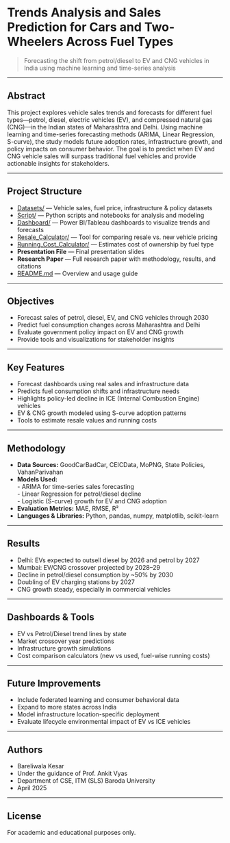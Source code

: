 # Trends Analysis and Sales Prediction for Cars and Two-Wheelers Across Fuel Types

> Forecasting the shift from petrol/diesel to EV and CNG vehicles in India using machine learning and time-series analysis

---

## Abstract

This project explores vehicle sales trends and forecasts for different fuel types—petrol, diesel, electric vehicles (EV), and compressed natural gas (CNG)—in the Indian states of Maharashtra and Delhi. Using machine learning and time-series forecasting methods (ARIMA, Linear Regression, S-curve), the study models future adoption rates, infrastructure growth, and policy impacts on consumer behavior. The goal is to predict when EV and CNG vehicle sales will surpass traditional fuel vehicles and provide actionable insights for stakeholders.

---

## Project Structure

- [Datasets/](./Datasets/) — Vehicle sales, fuel price, infrastructure & policy datasets  
- [Script/](./Script/) — Python scripts and notebooks for analysis and modeling  
- [Dashboard/](./Dashboard/) — Power BI/Tableau dashboards to visualize trends and forecasts  
- [Resale_Calculator/](./Script/) — Tool for comparing resale vs. new vehicle pricing  
- [Running_Cost_Calculator/](./Script/) — Estimates cost of ownership by fuel type  
- **Presentation File** — Final presentation slides  
- **Research Paper** — Full research paper with methodology, results, and citations  
- [README.md](./README.md) — Overview and usage guide

---

## Objectives

- Forecast sales of petrol, diesel, EV, and CNG vehicles through 2030  
- Predict fuel consumption changes across Maharashtra and Delhi  
- Evaluate government policy impact on EV and CNG growth  
- Provide tools and visualizations for stakeholder insights

---

## Key Features

- Forecast dashboards using real sales and infrastructure data  
- Predicts fuel consumption shifts and infrastructure needs  
- Highlights policy-led decline in ICE (Internal Combustion Engine) vehicles  
- EV & CNG growth modeled using S-curve adoption patterns  
- Tools to estimate resale values and running costs

---

## Methodology

- **Data Sources:** GoodCarBadCar, CEICData, MoPNG, State Policies, VahanParivahan  
- **Models Used:**  
  					- ARIMA for time-series sales forecasting  
  					- Linear Regression for petrol/diesel decline  
  					- Logistic (S-curve) growth for EV and CNG adoption  
- **Evaluation Metrics:** MAE, RMSE, R²  
- **Languages & Libraries:** Python, pandas, numpy, matplotlib, scikit-learn

---

## Results

- Delhi: EVs expected to outsell diesel by 2026 and petrol by 2027  
- Mumbai: EV/CNG crossover projected by 2028–29  
- Decline in petrol/diesel consumption by ~50% by 2030  
- Doubling of EV charging stations by 2027  
- CNG growth steady, especially in commercial vehicles

---

## Dashboards & Tools

- EV vs Petrol/Diesel trend lines by state  
- Market crossover year predictions  
- Infrastructure growth simulations  
- Cost comparison calculators (new vs used, fuel-wise running costs)

---

## Future Improvements

- Include federated learning and consumer behavioral data  
- Expand to more states across India  
- Model infrastructure location-specific deployment  
- Evaluate lifecycle environmental impact of EV vs ICE vehicles

---

## Authors

- Bareliwala Kesar   
- Under the guidance of Prof. Ankit Vyas  
- Department of CSE, ITM (SLS) Baroda University  
- April 2025

---

## License

For academic and educational purposes only.


